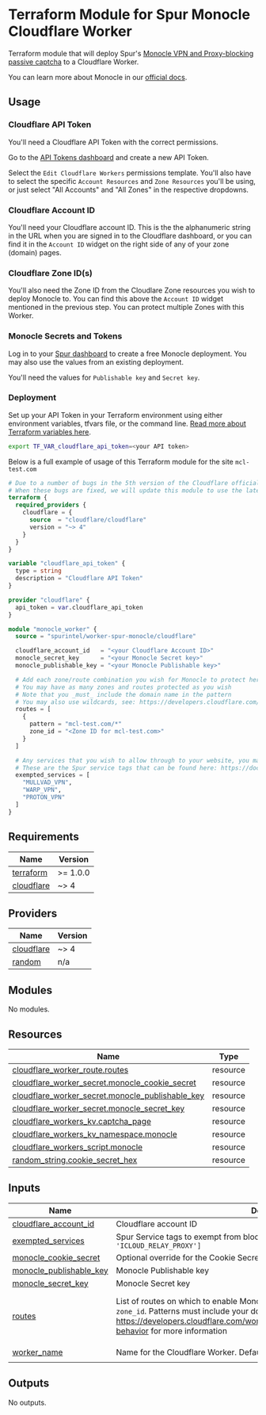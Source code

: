 # Terraform Module for Spur Monocle Cloudflare Worker

Terraform module that will deploy Spur's [Monocle VPN and Proxy-blocking passive captcha](https://spur.us/monocle/) to a Cloudflare Worker.

You can learn more about Monocle in our [official docs](https://docs.spur.us/monocle).

## Usage

### Cloudflare API Token

You'll need a Cloudflare API Token with the correct permissions.

Go to the [API Tokens dashboard](https://dash.cloudflare.com/profile/api-tokens) and create a new API Token.

Select the `Edit Cloudflare Workers` permissions template. You'll also have to select the specific `Account Resources` and `Zone Resources` you'll be using, or just select "All Accounts" and "All Zones" in the respective dropdowns.

### Cloudflare Account ID

You'll need your Cloudflare account ID. This is the the alphanumeric string in the URL when you are signed in to the Cloudflare dashboard, or you can find it in the `Account ID` widget on the right side of any of your zone (domain) pages.

### Cloudflare Zone ID(s)

You'll also need the Zone ID from the Cloudlare Zone resources you wish to deploy Monocle to. You can find this above the `Account ID` widget mentioned in the previous step. You can protect multiple Zones with this Worker.

### Monocle Secrets and Tokens

Log in to your [Spur dashboard](https://app.spur.us/monocle) to create a free Monocle deployment. You may also use the values from an existing deployment.

You'll need the values for `Publishable key` and `Secret key`.

### Deployment

Set up your API Token in your Terraform environment using either environment variables, tfvars file, or the command line. [Read more about Terraform variables here](https://developer.hashicorp.com/terraform/language/values/variables#assigning-values-to-root-module-variables).

```bash
export TF_VAR_cloudflare_api_token=<your API token>
```

Below is a full example of usage of this Terraform module for the site `mcl-test.com`

```terraform
# Due to a number of bugs in the 5th version of the Cloudflare official provider, you must use the 4th version for now.
# When these bugs are fixed, we will update this module to use the latest version of the provider.
terraform {
  required_providers {
    cloudflare = {
      source  = "cloudflare/cloudflare"
      version = "~> 4"
    }
  }
}

variable "cloudflare_api_token" {
  type = string
  description = "Cloudflare API Token"
}

provider "cloudflare" {
  api_token = var.cloudflare_api_token
}

module "monocle_worker" {
  source = "spurintel/worker-spur-monocle/cloudflare"

  cloudflare_account_id   = "<your Cloudflare Account ID>"
  monocle_secret_key      = "<your Monocle Secret key>"
  monocle_publishable_key = "<your Monocle Publishable key>"

  # Add each zone/route combination you wish for Monocle to protect here
  # You may have as many zones and routes protected as you wish
  # Note that you _must_ include the domain name in the pattern
  # You may also use wildcards, see: https://developers.cloudflare.com/workers/configuration/routing/routes/#matching-behavior
  routes = [
    {
      pattern = "mcl-test.com/*"
      zone_id = "<Zone ID for mcl-test.com>"
    }
  ]

  # Any services that you wish to allow through to your website, you may define them here
  # These are the Spur service tags that can be found here: https://docs.spur.us/service-tags
  exempted_services = [
    "MULLVAD_VPN",
    "WARP_VPN",
    "PROTON_VPN"
  ]
}
```

<!-- BEGIN_TF_DOCS -->
## Requirements

| Name | Version |
|------|---------|
| <a name="requirement_terraform"></a> [terraform](#requirement\_terraform) | >= 1.0.0 |
| <a name="requirement_cloudflare"></a> [cloudflare](#requirement\_cloudflare) | ~> 4 |

## Providers

| Name | Version |
|------|---------|
| <a name="provider_cloudflare"></a> [cloudflare](#provider\_cloudflare) | ~> 4 |
| <a name="provider_random"></a> [random](#provider\_random) | n/a |

## Modules

No modules.

## Resources

| Name | Type |
|------|------|
| [cloudflare_worker_route.routes](https://registry.terraform.io/providers/cloudflare/cloudflare/latest/docs/resources/worker_route) | resource |
| [cloudflare_worker_secret.monocle_cookie_secret](https://registry.terraform.io/providers/cloudflare/cloudflare/latest/docs/resources/worker_secret) | resource |
| [cloudflare_worker_secret.monocle_publishable_key](https://registry.terraform.io/providers/cloudflare/cloudflare/latest/docs/resources/worker_secret) | resource |
| [cloudflare_worker_secret.monocle_secret_key](https://registry.terraform.io/providers/cloudflare/cloudflare/latest/docs/resources/worker_secret) | resource |
| [cloudflare_workers_kv.captcha_page](https://registry.terraform.io/providers/cloudflare/cloudflare/latest/docs/resources/workers_kv) | resource |
| [cloudflare_workers_kv_namespace.monocle](https://registry.terraform.io/providers/cloudflare/cloudflare/latest/docs/resources/workers_kv_namespace) | resource |
| [cloudflare_workers_script.monocle](https://registry.terraform.io/providers/cloudflare/cloudflare/latest/docs/resources/workers_script) | resource |
| [random_string.cookie_secret_hex](https://registry.terraform.io/providers/hashicorp/random/latest/docs/resources/string) | resource |

## Inputs

| Name | Description | Type | Default | Required |
|------|-------------|------|---------|:--------:|
| <a name="input_cloudflare_account_id"></a> [cloudflare\_account\_id](#input\_cloudflare\_account\_id) | Cloudflare account ID | `string` | n/a | yes |
| <a name="input_exempted_services"></a> [exempted\_services](#input\_exempted\_services) | Spur Service tags to exempt from blocking, e.g.: `['WARP_VPN', 'ICLOUD_RELAY_PROXY']` | `list(string)` | `[]` | no |
| <a name="input_monocle_cookie_secret"></a> [monocle\_cookie\_secret](#input\_monocle\_cookie\_secret) | Optional override for the Cookie Secret. If empty, it defaults to a random hex string | `string` | `null` | no |
| <a name="input_monocle_publishable_key"></a> [monocle\_publishable\_key](#input\_monocle\_publishable\_key) | Monocle Publishable key | `string` | n/a | yes |
| <a name="input_monocle_secret_key"></a> [monocle\_secret\_key](#input\_monocle\_secret\_key) | Monocle Secret key | `string` | n/a | yes |
| <a name="input_routes"></a> [routes](#input\_routes) | List of routes on which to enable Monocle. Each item's properties are `pattern` and `zone_id`. Patterns must include your domain, e.g.: `example.com/*`. See https://developers.cloudflare.com/workers/configuration/routing/routes/#matching-behavior for more information | <pre>list(object({<br/>    pattern = string<br/>    zone_id = string<br/>  }))</pre> | n/a | yes |
| <a name="input_worker_name"></a> [worker\_name](#input\_worker\_name) | Name for the Cloudflare Worker. Defaults to `spur-monocle` | `string` | `"spur-monocle"` | no |

## Outputs

No outputs.
<!-- END_TF_DOCS -->
